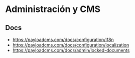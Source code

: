 # Administración y CMS 

## Docs

- https://payloadcms.com/docs/configuration/i18n
- https://payloadcms.com/docs/configuration/localization
- https://payloadcms.com/docs/admin/locked-documents



